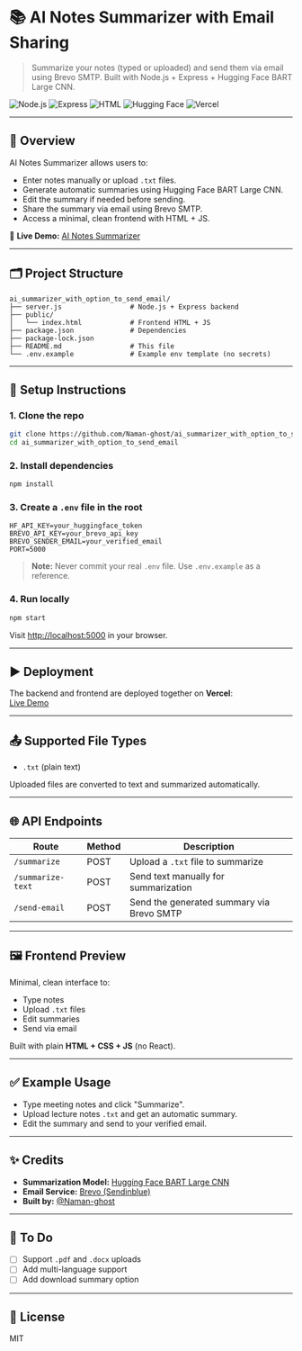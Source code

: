 # 📚 AI Notes Summarizer with Email Sharing

> Summarize your notes (typed or uploaded) and send them via email using Brevo SMTP. Built with Node.js + Express + Hugging Face BART Large CNN.

![Node.js](https://img.shields.io/badge/Backend-Node.js-green) ![Express](https://img.shields.io/badge/Framework-Express-blue) ![HTML](https://img.shields.io/badge/Frontend-HTML/CSS-yellow) ![Hugging Face](https://img.shields.io/badge/AI-HuggingFace-orange) ![Vercel](https://img.shields.io/badge/Deployment-Vercel-purple)

---

## 🚀 Overview

AI Notes Summarizer allows users to:  
- Enter notes manually or upload `.txt` files.  
- Generate automatic summaries using Hugging Face BART Large CNN.  
- Edit the summary if needed before sending.  
- Share the summary via email using Brevo SMTP.  
- Access a minimal, clean frontend with HTML + JS.

🔗 **Live Demo:** [AI Notes Summarizer](https://ai-notes-summarizer-ivbt4tww1-naman-singhs-projects-e343687b.vercel.app/)

---

## 🗂️ Project Structure

```
ai_summarizer_with_option_to_send_email/
├── server.js                 # Node.js + Express backend
├── public/
│   └── index.html            # Frontend HTML + JS
├── package.json              # Dependencies
├── package-lock.json
├── README.md                 # This file
└── .env.example              # Example env template (no secrets)
```

---

## 🔧 Setup Instructions

### 1. Clone the repo

```bash
git clone https://github.com/Naman-ghost/ai_summarizer_with_option_to_send_email.git
cd ai_summarizer_with_option_to_send_email
```

### 2. Install dependencies

```bash
npm install
```

### 3. Create a `.env` file in the root

```env
HF_API_KEY=your_huggingface_token
BREVO_API_KEY=your_brevo_api_key
BREVO_SENDER_EMAIL=your_verified_email
PORT=5000
```

> **Note:** Never commit your real `.env` file. Use `.env.example` as a reference.

### 4. Run locally

```bash
npm start
```

Visit [http://localhost:5000](http://localhost:5000) in your browser.

---

## ▶️ Deployment

The backend and frontend are deployed together on **Vercel**:  
[Live Demo](https://ai-notes-summarizer-ivbt4tww1-naman-singhs-projects-e343687b.vercel.app/)

---

## 📤 Supported File Types

- `.txt` (plain text)  

Uploaded files are converted to text and summarized automatically.

---

## 🌐 API Endpoints

| Route             | Method | Description                                 |
|------------------|--------|---------------------------------------------|
| `/summarize`      | POST   | Upload a `.txt` file to summarize           |
| `/summarize-text` | POST   | Send text manually for summarization        |
| `/send-email`     | POST   | Send the generated summary via Brevo SMTP   |

---

## 🖼️ Frontend Preview

Minimal, clean interface to:  
- Type notes  
- Upload `.txt` files  
- Edit summaries  
- Send via email  

Built with plain **HTML + CSS + JS** (no React).

---

## ✅ Example Usage

- Type meeting notes and click "Summarize".  
- Upload lecture notes `.txt` and get an automatic summary.  
- Edit the summary and send to your verified email.

---

## ✨ Credits

- **Summarization Model:** [Hugging Face BART Large CNN](https://huggingface.co/facebook/bart-large-cnn)  
- **Email Service:** [Brevo (Sendinblue)](https://www.brevo.com/)  
- **Built by:** [@Naman-ghost](https://github.com/Naman-ghost)  

---

## 📌 To Do

- [ ] Support `.pdf` and `.docx` uploads  
- [ ] Add multi-language support  
- [ ] Add download summary option

---

## 📜 License

MIT
